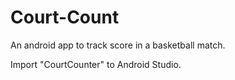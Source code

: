 # Court-Count
An android app to track score in a basketball match.

Import "CourtCounter" to Android Studio.
